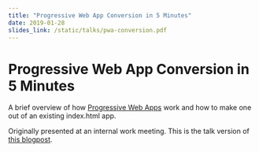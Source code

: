 ```yaml
---
title: "Progressive Web App Conversion in 5 Minutes"
date: 2019-01-28
slides_link: /static/talks/pwa-conversion.pdf
---
```


# Progressive Web App Conversion in 5 Minutes

A brief overview of how [Progressive Web Apps](https://developers.google.com/web/progressive-web-apps/) work and how to make one out of an existing index.html app.

Originally presented at an internal work meeting. This is the talk version of [this blogpost](https://christine.website/blog/progressive-webapp-conversion-2019-01-26).
